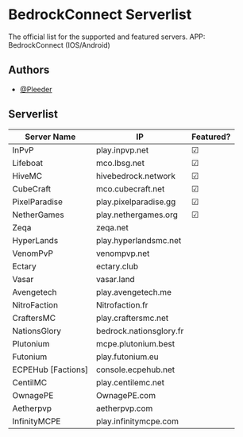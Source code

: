 # BedrockConnect Serverlist

The official list for the supported and featured servers. APP: BedrockConnect (IOS/Android)


## Authors

- [@Pleeder](https://www.github.com/davidxdgm)



## Serverlist

| Server Name        | IP                      | Featured? |
|--------------------|-------------------------|-----------|
| InPvP              | play.inpvp.net          | &#9745;   |
| Lifeboat           | mco.lbsg.net            | &#9745;   |
| HiveMC             | hivebedrock.network     | &#9745;   |
| CubeCraft          | mco.cubecraft.net       | &#9745;   |
| PixelParadise      | play.pixelparadise.gg   | &#9745;   |
| NetherGames        | play.nethergames.org    | &#9745;   |
| Zeqa               | zeqa.net                |           |
| HyperLands         | play.hyperlandsmc.net   |           |
| VenomPvP           | venompvp.net            |           |
| Ectary             | ectary.club             |           |
| Vasar              | vasar.land              |           |
| Avengetech         | play.avengetech.me      |           |
| NitroFaction       | Nitrofaction.fr         |           |
| CraftersMC         | play.craftersmc.net     |           |
| NationsGlory       | bedrock.nationsglory.fr |           |
| Plutonium          | mcpe.plutonium.best     |           |
| Futonium           | play.futonium.eu        |           |
| ECPEHub [Factions] | console.ecpehub.net     |           |
| CentilMC           | play.centilemc.net      |           |
| OwnagePE           | OwnagePE.com            |           |
| Aetherpvp          | aetherpvp.com           |           |
| InfinityMCPE       | play.infinitymcpe.com   |           |